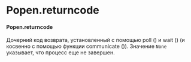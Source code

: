 # Popen.returncode

#### Popen.returncode

Дочерний код возврата, установленный с помощью poll \(\) и wait \(\) \(и косвенно с помощью функции communicate \(\)\). Значение `None` указывает, что процесс еще не завершен.

